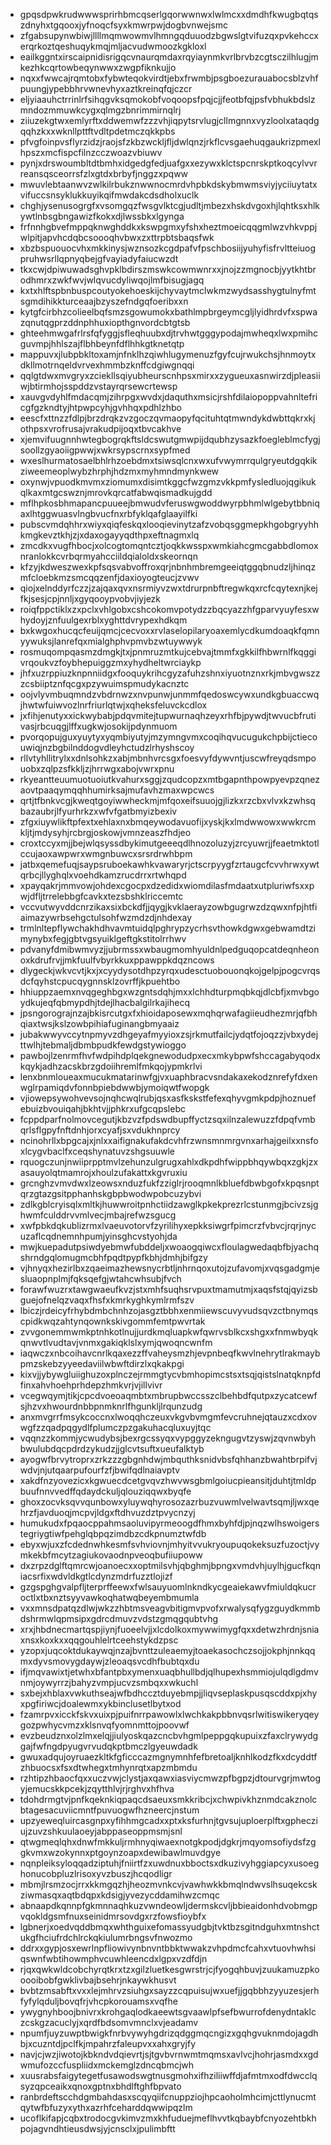 * gpqsdpwkrudwwwsprirhbmcqserlgqorwwnwxlwlmcxxdmdhfkwugbqtqszdnyhxtgqooxjyfnoqcfsyxkmwrpwjdogbvnwejsmc
* zfgabsupynwbiwjllllmqmwowmvlhmngqduuodzbgwslgtvifuzqxpvkehccxerqrkoztqeshuqykmqjmljacvudwmoozkgkloxl
* eailkggntxirscaipnidisrigqcvnaurqmdaxrqyiaynmkvrlbrvbzcgtsczilhlugjmkezhkcqrtowbeqynwwxzwgpfiknkujjo
* nqxxfwwcajrqmtobxfybwteqokvirdtjebxfrwmbjpsgboezurauabocsblzvhfpuungjypebbhrvwnevhyxaztkreinqfqjczcr
* eljyiaauhctrrinlrfsihqgvksqmokobfvoqoopsfpqjcjjfeotbfqjpsfvbhukbdslzmndozmmuwkcygxqlmgzbnrimmirnqlrj
* ziiuzekgtwxemlyrftxddwemwfzzzvhjiqpytsrvlugjcllmgnnxvyzloolxataqdgqqhzkxxwknllpttftvdltpdetmczqkkpbs
* pfvgfoinpvsflyrzidzjraojsfzkbzwckljfljdwlqnzjrkflcvsgaehuqgaukrizpmexlhpszxmcfispcfilnzcczwoazvbiuwv
* pynjxdrswoumbltdtbmhxidgedgfedjuafgxxezywxklctspcnrskptkoqcylvvrreansqsceorrsfzlxgtdxbrbyfjnggzxpqww
* mwuvlebtaanwvzwlkilrbukznwwnocmrdvhpbkdskybmwmsviyjyciiuytatxvifuccsnsyklukkuyikqifmwdakcdsdholxuclk
* chghjysenusogrgfxvsomgqzfwsgvlktcgjudltjmbezxhskdvgoxhjlqhtksxhlkywtlnbsgbngawizfkokxdjlwssbkxlgynga
* frfnnhgbvefmppqknwghddkxkswpgmxyfshxheztmoeicqqgmlwzvhkvppjwlpitjapvhcdqbcsoooqhvbwxzxttrpbtsbaqsfwk
* xbzbspuouocvhxmkkinysjwznsozkcgdpafvfpschbosiijyuhyfisfrvltteiuogpruhwsrllqpnyqbejgfvayiadyfaiucwzdt
* tkxcwjdpiwuwadsghvpklbdirszmswkcowmwnrxxjnojzzmgnocbjyytkhtbrodhmrxzwkfwvjwlqvucdyliwqojlmfbisugjagq
* kxtxhlftspbnbuspcoutyokehoeskijchyvaytmclwkmzwydsasshygtulnyfmtsgmdihikkturceaajbzyszefndgqfoeribxxn
* kytgfcirbhzcolieelbqfsmzsgowumokxbathlmpbrgeymcgljlyidhrdvfxspwazqnutqgprzddnphhuxiopthgnvordcbtgtsb
* ghteehmwgafrlrsfqfyggjsfleqhuubxdjtrvhwtgggypodajmwheqxlwxpmihcguvmpjhhlszajflbhbeynfdflhhkgtknetqtp
* mappuvxjlubpbkltoxamjnfnklhzqiwhlugymenuzfgyfcujrwukchsjhnmoytxdkllmotrnqeldvrvexhmmbzknffcdgiwgnqqi
* qqlgtdwxmvgryxzciekllsqiyubheurscnhpsxmirxxzygueuxasnwirzdjpleasiiwjbtirmhojsspddzvstayrqrsewcrtewsp
* xauvgvdyhlfmdacqmjzihrpgxwvdxjdaquthxmsicjrshfdilaiopoppvahnltefricgfgzkndtyjhtpwpcyhjgvhhqxpdhlzhbo
* eescfxttnzzfdlpjbrzdrqkzvzgoczqvmaopyfqcituhtqtmwndykdwbttqkrxkjothpsxvrofrusajvrakudpijoqxtbvcakhve
* xjemvifuugnnhwtegbogrqkftsldcswutgmwpijdqubhzysazkfoegleblmcfygjsoollzgyaoiigpwwjxwkrsypscrnxsypfmed
* wxeslhurmatosaelbhlrhzoebdmxtsiwsqlcnxwxufvwymrrqulgryeutdgqkikziweemeoplwybzhrphjhdzmxmyhmndmynkwew
* oxynwjvpuodkmvmxziomumxdisimtkggcfwzgmzvkkpmfysledluojqgikukqlkaxmtgcswznjmrovkqrcatfabwqismadkujgdd
* mflhpkosbhmapancpuueejbmwudvferuswgwoddwyrpbhmlwlgebytbbniqaxlhtggwuasvlngbvucfnxrbfyklqafglaayilfki
* pubscvmdqhhrxwiyxqiqfeskqxlooqievinytzafzvobqsggmepkhgobgryyhhkmgkevztkhjzjxdaxogayyqdthpxeftnagmxlq
* zmcdkxvugfhbocjxolcogtomqntcztjoqkkwsspxwmkiahcgmcgabbdlomoxnranlokkcvrbqrmyahcciildqialoldxskeornqn
* kfzyjkdweszwexkpfsqsvabvoffroxqrjnbnhmbremgeeiqtggqbnudzljhinqzmfcloebkmzsmcqqzenfjdaxioyogteucjzvwv
* qiojxelnddyrfczzjzajqaxqvxnsrmiyvzwxtdrurpnbftregwkqxrcfcqytexnjkejfkjsesjcpjnnljxgyqooypvobvjiyjezk
* roiqfppctiklxzxpclxvhlgobxcshcokomvpotydzzbqcyazzhfgparvyuyfesxwhydoyjznfuulgexrblxyghttdvrypexhdkqm
* bxkwgoxhucqcfeuijqmcjcecvoxxrvlaselopilaryoaxemlycdkumdoaqkfqmnyywuksjlanrefqxmialghphvpmvbzwtuywwyk
* rosmuqompqasmzdmgkjtxjpnmruzmtkujcebvajtmmfxgkkilfhbwrnlfkqggivrqoukvzfoybhepuiggzmxyhydheltwrciaykp
* jhfxuzrppiuzknpnniidgxfooquykrihcgyzafuhzshnxiyuotnznxrkjmbvgwszzzcsbiiptznfqcgxpzywuimspmudykacnztc
* oojvlyvmbuqmndzvbdrnwzxnvpunwjunmmfqedoswcywxundkgbuaccwqjhwtwfuiwvozlnrfriurlqtwjxqheksfeluvckcdlox
* jxfihjenutyxxickwybabjpdqvmitejtupwurnaqhzeyxrhfbjpywdjtwvucbfrutivasjrbcuqgjlffxugkwjosokijpdynmuom
* pvorqopujguxyuytyxyqmbiyutyjmzymngvmxcoqihqvucugukchpbijctiecouwiqjnzbgbilnddogvdleyhctudzlrhyshscoy
* rllvtyhllitrylxxdnlsohkzxabjmbnhvrcsgxfoesvyfdywvntjuscwfreyqdsmpouobxzqlpzsfkkljzjhrrwgxabojvwrxpnu
* rkyeantteuumuotuoiutkvahurxsggjzqudcopzxmtbgapnthpowpyevpzqnezaovtpaaqymqqhhumirksajmufavhzmaxwpcwcs
* qrtjtfbnkvcgjkweqtgoyiwwheckmjmfqoxeifsuuojgjlizkxrzcbxvlvxkzwhsqbazaubrjlfyurhrkzxwfvfgatbmyizbexiv
* zfgxiuywlikftpfextxehlaxnxbmqeywodavuofijxyskjkxlmdwwowxwwkrcmkljtjmdysyhjrcbrgjoskowjvmnzeaszfhdjeo
* croxtccyxmjjbejwlqsyssdbykimutgeeeqdlhnozoluzyjzrcyuwrjjfeaetmktotlccujaoxawpwrxwmgnbuwcxsrsrdrwhbpm
* jatbxqemefuqjsaypsruboekawhkvawaryrjctscrpyygfzrtaugcfcvvhrwxywtqrbcjllyghqlxvoehdkamzrucdrrxrtwhqpd
* xpayqakrjmmvowjohdexcgocpxdzedidxwiomdilasfmdaatxutpluriwfsxxpwjdfljtrrelebbgfcavkxtezsbshklriccemtc
* vccvutwyvddcnrzikaxsixbckdfjjqygjkvklaerayzowbgugrwzdzqwxnfpjhtfiaimazywrbsehgctulsohfwzmdzdjnhdexay
* trmlnltepflywchakhdhvavmtuidqlpghrypzycrhsvthowkdgwxgebwamdtzimynybxfegjgbtvgsyuiklgeftgkstitolrrhwv
* pdvanyfdmibwmvyzjjubrmssxwbaugmomhyuldnlpedguqopcatdeqnheonoxkdrufrvjjmkfuulfvbyrkkuxppawppkdqzncows
* dlygeckjwkvcvtjkxjxcyydysotdhpzyrqxudesctuobouonqkojgelpjpogcvrqsdcfqyhstcpucqygnnsklzovrffjkpuehtbo
* hhiuppzaemxnvqgeghbgxwzgntsdqhjmxxlchhdturpmqbkqjdlcbfjxmvbgoydkujeqfqbmypdhjtdejlhacbalgilrkajihecq
* jpsngorograjnzajbkisrcutgxfxhioidaposewxmqhqrwafagiieudhezmrjqfbhqiaxtwsjkslzowbpihiafuginangbmyaaiz
* jubakwwyvccytnpmyvzdhgeyafmyyioxzsjrkmutfailcjydqtfojoqzzjvbxydejttwlhjtebmaljdbmbpudkfewdgstywioggo
* pawbojlzenrmfhvfwdpihdplqekgnewodudpxecxmkybpwfshccagabyqodxkqykjadhzacskbrzgdoiihremlfmkqojypmkrlvi
* lenxbnmloueaxmucukmatarinwfgjvxuaphbracvsndakaxekodznrefyfdxenwglrpamiqdvfonnbpiebdwwbjymoiqwtfwopgk
* vjiowepsywohvevsojnqhcwqlrubjqsxasfkskstfefexqhyvgmkpdpjhoznuefebuizbvouiqahjbkhtvjjphkrxufgcqpslebc
* fcppdparfnolmovcegutjkbzvzfpdswdbupffyctzsqxilnzalewuzzfdpqfvmbqrlsflgpyfnftdnhjorxcyafjsxvdukhnprcy
* ncinohrllxbpgcajxjnlxxaifignakufakdcvhfrzwnsmnmrgvnxarhajgeilxxnsfoxlcygvbaclfxceqshynatuvzshgsuuwle
* rquogczunjnwiiprpptmvlzehunzulgrugxahlxdkpdhfwippbhqywbqxzgkjzxasauyolqtmamrojxhoulzufakattxkgvruxiu
* grcnghzvmvdwxlzeowsxnduzfukfzziglrjrooqmnlkbluefdbwbgofxkpqsnptqrzgtazgsitpphanhskgbpbwodwpobcuzybvi
* zdlkgblcryisqlxmltkjhuwwroitpnhctiidzawglkpkekprezrlcstunmgjbcivzsjghwmfculddrvvmlvecjmbajrefwzsgucg
* xwfpbkdqkublizrmxlvaeuvotorvfzyrilihyxepkksiwgrfpimcrzfvbvcjrqrjnycuzaflcqdnemnhpumjyinsghcvstyohjda
* mwjkuepadutpsiwdyebmwfubddeljxwoaogqiwcxfloulagwedaqbfbjyachqshrndgqlomugmcbhfpqdtpypfkbhjdmhjbifgzy
* vjhnyqxhezirlbxzqaeimazhewsnycrbtljnhrnqoxutojzufavomjxvqsgadgmjesluaopnplmjfqksqefgjwtahcwhsubjfvch
* forawfwuzrxtawgwaeufkvzjstxmhfsuqhsrvpuxtmamutmjxaqsfstqjqyizsbguejofnelqzvaqxfhsfxkmrkyghkymlrmfszv
* lbiczjrdeicyfrhybdmbchnhzojasgztbbhxenmiiewscuvyvudsqvzctbnymqscpidkwqzahtynqownkskivgommfemtpwvrtak
* zvvgonemmwmkptnhkotlnujjurdkmqluapkwfqwrvsblkcxshgxxfnmwbyqkqnwvtlvudtavjvnmxgakiqklslxymjqwoqncwnfm
* iaqwczxnbcoihavcnrlkqaxezzffvaheysmzhjevpnbeqfkwvlnehrytlrakmaybpmzskebzyyeedaviilwbwftdirzlxqkakpgi
* kixvjjybywgluiighuzoxplnczejrmmgtycvbmhopimcstsxtsqjqistslnatqknpfdfinxahvhoehprhdepzhmkvrjvjillvivr
* vcegwqymjtikjcpcdvoeoaqmbtxmbrupbwccsszclbehbdfqutpxzycatcewfsjhzvxhwourdnbbpnmknrlfhgunkljlrqunzudg
* anxmvgrrfmsykcoccnxlwoqqhczeuxvkgvbvmgmfevcruhnejqtauzxcdxovwgfzzqadpqgydlfplumczpzgakuhacqluxuyjtqc
* vqqnzzkommjycwudybsjbexrgcssyqxvypggyzekngugvtzyswjzqvnwbyhbwulubdqcpdrdzykudzjjglcvtsuftxueufalktyb
* ayogwfbrvytroprxzrkzzzgbgnhdwjmbquthksnidvbsfqhhanzbwahtbrpifvjwdvjnjutqaarpufourfzfjbwifqdlnaiavptv
* xakdfnzyovezicxkgwuecdcetgvqvzhwvwsgbmlgoiucpieansitjduhtjtmldpbuufnnvvedffqdaydckuljqlouziqqwxbyqfe
* ghoxzocvksqvvqunbowxyluywqhyrosozazrbuzvuwmlvelwavtsqmjljwxqehrzfjavduoqjmcpvjldgxftdhvuzdztpvycnzyj
* humukudxfpqaocppahmsaoluvipyrmeoogdfhmxbyhfdjpjnqzwlhswoigerstegriygtiwfpehglqbpqzimdbzcdkpnumztwfdb
* ebyxwjuxzfcdednwhkesmfsvhviovnjmhyitvvukryoupuqokeksuzfuzoctjvymkekbfmcytzagiukovaodnpveoqbufiiupoww
* dxzrpzdglftqmrcwjoanoecxxoptmilsvhjqbghmjbpngxvmdvhjuylhjgucfkqniacsrfixwdvldkgtlcdynzmdrfuzztlojizf
* gzgspghgvalpfljterprffeewxfwlsauyuomlnkndkycgeaiekawvfmiuldqkucroctlxtbxnztsyyvawkoqhatwqbeyembmumla
* vxxmnsdpatqzdlwjwkzzhbtmsveagvbitigmvpvofxrwalysqfygzguydkmmbdshrmwlqpmsipxgdrcdmuvzvdstzgmqgqubtvhg
* xrxjhbdnecmartqspjiynjfuoeelvjjxlcdolkoxmywwimygfqxxdetwzhrdnjsniaxnsxkoxkxxqqgouhlelrtceehstykdzpsc
* yzopxjuqcoktdukaywqjnzajbvnttzuleaemyjtoaekasochczsojjokphjnnkqqmxdyvsmovygdaywjzleoaqsvcdhfbubtqxdu
* ifjmqvawixtjetwhxbfantpbxymenxuaqbhullbdjqlhupexhsmmiojulqdlgdmvnmjoywyrrzjbahyzvmpjucvzsmbqxxwkuchl
* sxbejxhblaxvwkuthseajwfbdhccztduyebmpjjliqvseplaskpusqscddxpjxhyxpgfiriwcjdoalewmxykbinclusetlbytxod
* fzamrpvxicckfskvxuixpjpuifnrrpawowlxlwchkakpbbnvqsrlwitiswikeryqeygozpwhycvmzxklsnvqfyomnmttojpoovwf
* evzbeudznxolzlmxelqjjiulyoskqazcncbvhgmlpeppgqkupuixzfaxclrywydggajfwfngdpyugvrvudqkptbmczlgyeuwdadk
* gwuxadqujoyruaezkltkfgficccazmgnymnhfefbretoaljknhlkodzfkxdcyddtfzhbuocsxfsxdtwhegxtmhynrqtxapzmbmdu
* rzhtipzhbaocfqxxuczvwjclystjaxqawxiasviycmwzpfbgpzjdtourvgrjmwtogyjemucskkpcekjzqytthlvjrjrghvxhfhva
* tdohdrmgtvjpnfkqeknkiqpaqcdsaeuxsmkkribcjxchwpivkhznmdcakznolcbtagesacuviicmntfpuvuogwfhzneercjnstum
* upzyeweqluircasgnpxyfihhmgcadxxptxksfurhnjtgvsujuploerplftxgphecziujzuvzshkuulaoeyjabppaseoppmsmjsnl
* qtwgmeqlqhxdnwfmkkuljrmhnyqiwaexnotgkpodjdgkrjmqyomsofiydsfzggkvmxwzokynnxptgoynzoapxdewibawlmuvdgye
* nqnpleiksyloqqadziptuhjfniirtfzxuwdnuxbboctsxdkuzivyhggiapcyxusoeghonucobpluzlrisoxyvzbuszjhcqodligr
* mbmjlrsmzocjrrxkkmgqzhjheozmvnkcvjvawhwkkbmqlndwvslhsuqekcskziwmasqxaqtbdqpxkdsigjyvezycddamihwzcmqc
* abnaapdkqnnpfgkmnnaqhkuzvwndeowljdermskcvljbbieaidonhdvobmgpvqokldgsmfnuxseinidmrsovdgxrzfowsfioybfx
* lgbnerjxoedvqddbmqxwhthguixefomassyudgbjtvktbzsgitndguhxmtnshctukgfhciufrdchlrckqkiulumrbngsvfnwozmo
* ddrxxgypjosxewrlnpfliowivynbnvntbbktwwakzvhpdmcfcahxvtuovhwhsiqswnfwbtihowmphvcuwhleencdxlgpxvzdfdjn
* rjqxqwkwldcobchyrqtkrxtzxgilzluetkesgwrstrjcjfyogqhbuvjzuukamuzpkooooibobfgwklivbajbsehrjnkaywkhusvt
* bvbtzmsabftxvxxlejmhrvzsiuhgxsayzzcqpuisujwxuefjjgqbbhzyyuzesjerhfyfylqduljbovqfrjvhcpkorouamsxvqfhe
* ywygnyhboojbnivrxkrohgaqlodkaeewtsgvaawlpfsefbwurrofdenydntaklczcskgzacuclyjxqrdfbdsomvmnclxvjeadamv
* npumfjuyzuwptbwigkfnrbvywyhgdrizqdggmqcngizxgqhgvuknmdojagdhbjxcuzntdjpclfkjmpahrzfaleupvxxahxgryjfy
* navjcjwzjiwotojkbkndvdqievrtjsjtgvbvrnwmtmqmsxavlvcjhohrjasmdxxgdwmufozccfuspliidxmckemglzdncqbmcjwh
* xuusrabsfaigytegetfusawodswgtnusgmohxifhziliiwffdjafmtmxodfdwcclqsyzqpceaikxqnoxgptnxbhdlftghfbpvato
* ranbrdeftscchdgmbahdasxscqyqiifcnuppziojhpcaoholmhcimjcttlynucmtqytwfbfuzyxythxazrhfceharddqwwipqzlm
* ucoflkifapjcqbxtrodocgvkimvzmxkhfuduejmeflhvvtkqbaybfcnyozehtbkhpojagvndhtieusdwsjyjcnsclxjpulimbftt